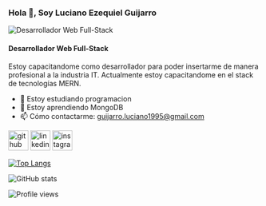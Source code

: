 ### Hola 👋, Soy Luciano Ezequiel Guijarro
![Desarrollador Web Full-Stack](https://pbs.twimg.com/media/DQlOsZyVAAAXfAx.jpg)

#### Desarrollador Web Full-Stack

Estoy capacitandome como desarrollador para poder insertarme de manera profesional a la industria IT. Actualmente estoy capacitandome en el stack de tecnologías MERN.

- 🔭 Estoy estudiando programacion 
- 🌱 Estoy aprendiendo MongoDB 
- 📫 Cómo contactarme: guijarro.luciano1995@gmail.com 


[<img src='https://cdn.jsdelivr.net/npm/simple-icons@3.0.1/icons/github.svg' alt='github' height='40'>](https://github.com/LucianoGuijarro)  [<img src='https://cdn.jsdelivr.net/npm/simple-icons@3.0.1/icons/linkedin.svg' alt='linkedin' height='40'>](https://www.linkedin.com/in/LucianoEzequielGuijarro/)  [<img src='https://cdn.jsdelivr.net/npm/simple-icons@3.0.1/icons/instagram.svg' alt='instagram' height='40'>](https://www.instagram.com/LucianoGuijarro/)  

[![Top Langs](https://github-readme-stats.vercel.app/api/top-langs/?username=LucianoGuijarro)](https://github.com/anuraghazra/github-readme-stats)

![GitHub stats](https://github-readme-stats.vercel.app/api?username=LucianoGuijarro&show_icons=true)  

![Profile views](https://gpvc.arturio.dev/LucianoGuijarro)  
